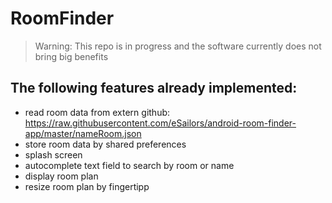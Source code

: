 RoomFinder
==========

> Warning: This repo is in progress and the software currently does not bring big benefits

## The following features already implemented:

- read room data from extern github: https://raw.githubusercontent.com/eSailors/android-room-finder-app/master/nameRoom.json
- store room data by shared preferences
- splash screen
- autocomplete text field to search by room or name
- display room plan
- resize room plan by fingertipp

